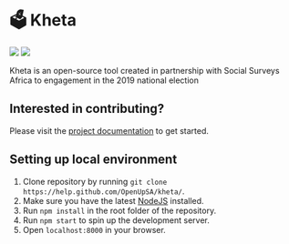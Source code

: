 # 🗳 Kheta

[![](https://badges.gitter.im/OpenUpSA/kheta.svg)](https://gitter.im/OpenUpSA/kheta?utm_source=badge&utm_medium=badge&utm_campaign=pr-badge&utm_content=badge) [![](https://travis-ci.org/OpenUpSA/kheta.svg?branch=master)](https://travis-ci.org/OpenUpSA/kheta)

Kheta is an open-source tool created in partnership with Social Surveys Africa to engagement in the 2019 national election

## Interested in contributing?

Please visit the [project documentation](https://kheta-docs.netlify.com) to get started.


## Setting up local environment

1. Clone repository by running `git clone https://help.github.com/OpenUpSA/kheta/`.
2. Make sure you have the latest [NodeJS](https://nodejs.org/en/) installed.
3. Run `npm install` in the root folder of the repository.
4. Run `npm start` to spin up the development server.
5. Open `localhost:8000` in your browser.
